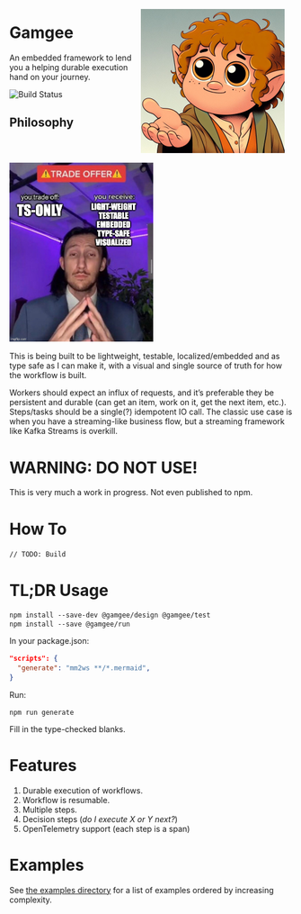 <div style="float: right; margin: 1em">
<img alt="Image generated by Copilot; Prompt: A hobbit looking up at you, offering his hand to help you, in a simple cartoon in the 1990's Cartoon Network style" src="./resources/samwise-gamgee.jpg" width="256" height="auto" />
</div>

# Gamgee

An embedded framework to lend you a helping durable execution hand on your journey.

![Build Status](https://github.com/omervk/gamgee/actions/workflows/build.yml/badge.svg)

## Philosophy

<img src="./resources/tradeoffs.jpg" width="256" height="auto" />

This is being built to be lightweight, testable, localized/embedded and as type safe as I can make it, with a visual and single source of truth for how the workflow is built.

Workers should expect an influx of requests, and it’s preferable they be persistent and durable (can get an item, work on it, get the next item, etc.). Steps/tasks should be a single(?) idempotent IO call. The classic use case is when you have a streaming-like business flow, but a streaming framework like Kafka Streams is overkill.

# WARNING: DO NOT USE!

This is very much a work in progress. Not even published to npm.

# How To

`// TODO: Build`

# TL;DR Usage

```shell
npm install --save-dev @gamgee/design @gamgee/test
npm install --save @gamgee/run
```

In your package.json:

```json
"scripts": {
  "generate": "mm2ws **/*.mermaid",
}
```

Run:

```shell
npm run generate
```

Fill in the type-checked blanks.

# Features

1. Durable execution of workflows.
2. Workflow is resumable.
3. Multiple steps.
4. Decision steps (_do I execute X or Y next?_)
5. OpenTelemetry support (each step is a span)

# Examples

See [the examples directory](./packages/run/docs/examples) for a list of examples ordered by increasing complexity.